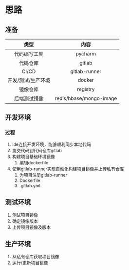# 思路

## 准备

|        类型        |          内容           |
| :----------------: | :---------------------: |
|    代码编写工具    |         pycharm         |
|      代码仓库      |         gitlab          |
|       CI/CD        |      gitlab-runner      |
| 开发/测试/生产环境 |         docker          |
|      镜像仓库      |        registry         |
|    后端测试镜像    | redis/hbase/mongo-image |

## 开发环境

### 过程

1. ide连接开发环境，能够顺利同步本地代码
2. 提交代码到代码仓库gitlab
3. 构建项目基础环境镜像
   1. 编辑dockerfile
4. 使用gitlab-runner实现自动化构建项目镜像并上传私有仓库
   1. 为项目注册gitlab-runner
   2. Dockerfile
   3. .gitlab.yml

## 测试环境

1. 测试项目镜像
2. 确定镜像版本
3. 上传项目镜像及版本

## 生产环境

1. 从私有仓库获取项目镜像
2. 运行/更新项目镜像
